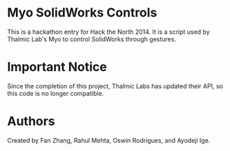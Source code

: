 # Myo SolidWorks Controls
This is a hackathon entry for Hack the North 2014. It is a script used by Thalmic Lab's Myo to control SolidWorks through gestures.

# Important Notice
Since the completion of this project, Thalmic Labs has updated their API, so this code is no longer compatible.

# Authors
Created by Fan Zhang, Rahul Mehta, Oswin Rodrigues, and Ayodeji Ige.
